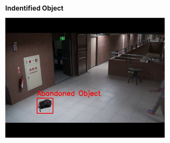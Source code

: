 ## Indentified Object
![Identified Object](abandoned_objects_output/abandoned_object_frame_2008.jpg)  
